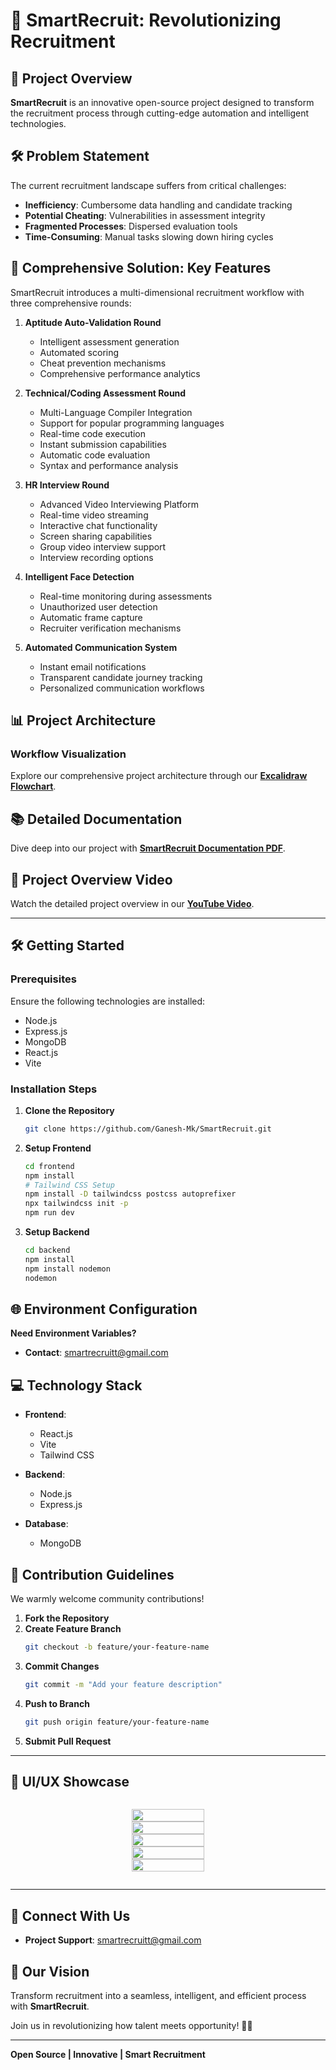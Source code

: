 # 🤖 SmartRecruit: Revolutionizing Recruitment

## 🚀 Project Overview

**SmartRecruit** is an innovative open-source project designed to transform the recruitment process through cutting-edge automation and intelligent technologies.

## 🛠 Problem Statement

The current recruitment landscape suffers from critical challenges:

- **Inefficiency**: Cumbersome data handling and candidate tracking
- **Potential Cheating**: Vulnerabilities in assessment integrity
- **Fragmented Processes**: Dispersed evaluation tools
- **Time-Consuming**: Manual tasks slowing down hiring cycles

## 🌟 Comprehensive Solution: Key Features

SmartRecruit introduces a multi-dimensional recruitment workflow with three comprehensive rounds:

1. **Aptitude Auto-Validation Round**

   - Intelligent assessment generation
   - Automated scoring
   - Cheat prevention mechanisms
   - Comprehensive performance analytics

2. **Technical/Coding Assessment Round**

   - Multi-Language Compiler Integration
   - Support for popular programming languages
   - Real-time code execution
   - Instant submission capabilities
   - Automatic code evaluation
   - Syntax and performance analysis

3. **HR Interview Round**

   - Advanced Video Interviewing Platform
   - Real-time video streaming
   - Interactive chat functionality
   - Screen sharing capabilities
   - Group video interview support
   - Interview recording options

4. **Intelligent Face Detection**

   - Real-time monitoring during assessments
   - Unauthorized user detection
   - Automatic frame capture
   - Recruiter verification mechanisms

5. **Automated Communication System**
   - Instant email notifications
   - Transparent candidate journey tracking
   - Personalized communication workflows

## 📊 Project Architecture

### Workflow Visualization

Explore our comprehensive project architecture through our **[Excalidraw Flowchart](https://excalidraw.com/#room=1633dcdffa2468e9eb2f,7stmYtK6Sc87v3dltyQsrQ)**.

## 📚 Detailed Documentation

Dive deep into our project with **[SmartRecruit Documentation PDF](https://www.clashofcodes.in/media/solutions/CodeBros-48_btOrpfN.pdf)**.

## 🎥 Project Overview Video

Watch the detailed project overview in our [**YouTube Video**](https://www.youtube.com/watch?v=YWyGYaexbNk).


--- 


## 🛠 Getting Started

### Prerequisites

Ensure the following technologies are installed:

- Node.js
- Express.js
- MongoDB
- React.js
- Vite

### Installation Steps

1. **Clone the Repository**

   ```bash
   git clone https://github.com/Ganesh-Mk/SmartRecruit.git
   ```

2. **Setup Frontend**

   ```bash
   cd frontend
   npm install
   # Tailwind CSS Setup
   npm install -D tailwindcss postcss autoprefixer
   npx tailwindcss init -p
   npm run dev
   ```

3. **Setup Backend**
   ```bash
   cd backend
   npm install
   npm install nodemon
   nodemon
   ```

## 🌐 Environment Configuration

**Need Environment Variables?**

- **Contact**: [smartrecruitt@gmail.com](mailto:smartrecruitt@gmail.com)

## 💻 Technology Stack

- **Frontend**:

  - React.js
  - Vite
  - Tailwind CSS

- **Backend**:

  - Node.js
  - Express.js

- **Database**:
  - MongoDB

## 🤝 Contribution Guidelines

We warmly welcome community contributions!

1. **Fork the Repository**
2. **Create Feature Branch**
   ```bash
   git checkout -b feature/your-feature-name
   ```
3. **Commit Changes**
   ```bash
   git commit -m "Add your feature description"
   ```
4. **Push to Branch**
   ```bash
   git push origin feature/your-feature-name
   ```
5. **Submit Pull Request**

---

## 📸 **UI/UX Showcase**

<div style="display: flex; justify-content: center; align-items: center;flex-direction: column; gap: 1rem;">

<img 
    src="https://res.cloudinary.com/ddzrgp0ut/image/upload/v1733924194/smartRecruitImages/rivy7fkrnokj6vnz8ylb.png" 
    style="width: 100%; max-height: 20rem; object-fit: contain;" 
  />
<img 
    src="https://res.cloudinary.com/ddzrgp0ut/image/upload/v1733924194/smartRecruitImages/tuqsansbyc0qhuqldsps.png" 
    style="width: 100%; max-height: 20rem; object-fit: contain;" 
  />
<img 
    src="https://res.cloudinary.com/ddzrgp0ut/image/upload/v1733924194/smartRecruitImages/xuim6zyj5rlu83f713n7.png" 
    style="width: 100%; max-height: 20rem; object-fit: contain;" 
  />
<img 
    src="https://res.cloudinary.com/ddzrgp0ut/image/upload/v1733924194/smartRecruitImages/woruovfzje9wj2agd4m2.png" 
    style="width: 100%; max-height: 20rem; object-fit: contain;" 
  />
<img 
    src="https://res.cloudinary.com/ddzrgp0ut/image/upload/v1733924194/smartRecruitImages/q33wjmvxsxlrtwtbkovc.png" 
    style="width: 100%; max-height: 20rem; object-fit: contain;" 
  />

</div>

---

## 📧 Connect With Us

- **Project Support**: [smartrecruitt@gmail.com](mailto:smartrecruitt@gmail.com)

## 🌟 Our Vision

Transform recruitment into a seamless, intelligent, and efficient process with **SmartRecruit**.

Join us in revolutionizing how talent meets opportunity! 🚀🌈

---

**Open Source | Innovative | Smart Recruitment**
